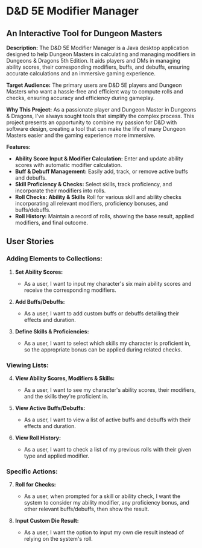 
# D&D 5E Modifier Manager
## An Interactive Tool for Dungeon Masters

**Description:**
The D&D 5E Modifier Manager is a Java desktop application 
designed to help Dungeon Masters in calculating and 
managing modifiers in Dungeons & Dragons 5th Edition. 
It aids players and DMs in managing ability scores, 
their corresponding modifiers, buffs, and debuffs,
ensuring accurate calculations and an 
immersive gaming experience.


**Target Audience:**
The primary users are D&D 5E players and Dungeon Masters 
who want a hassle-free and efficient way to compute rolls 
and checks, ensuring accuracy and efficiency during 
gameplay.

**Why This Project:**
As a passionate player and Dungeon Master in Dungeons & 
Dragons, I've always sought tools that simplify the complex 
process. This project presents an opportunity 
to combine my passion for D&D with software design, creating 
a tool that can make the life of many Dungeon Masters easier 
and the gaming experience more immersive.


**Features:**
- **Ability Score Input & Modifier Calculation:** Enter and update ability scores with automatic modifier calculation.
- **Buff & Debuff Management:** Easily add, track, or remove active buffs and debuffs.
- **Skill Proficiency & Checks:** Select skills, track proficiency, and incorporate their modifiers into rolls.
- **Roll Checks: Ability & Skills** Roll for various skill and ability checks incorporating all relevant modifiers, proficiency bonuses, and buffs/debuffs.
- **Roll History:** Maintain a record of rolls, showing the base result, applied modifiers, and final outcome.

## User Stories


### Adding Elements to Collections:
1. **Set Ability Scores:**
    - As a user, I want to input my character's six main ability scores and receive the corresponding modifiers.

2. **Add Buffs/Debuffs:**
    - As a user, I want to add custom buffs or debuffs detailing their effects and duration.

3. **Define Skills & Proficiencies:**
    - As a user, I want to select which skills my character is proficient in, so the appropriate bonus can be applied during related checks.

### Viewing Lists:
4. **View Ability Scores, Modifiers & Skills:**
    - As a user, I want to see my character's ability scores, their modifiers, and the skills they're proficient in.

5. **View Active Buffs/Debuffs:**
    - As a user, I want to view a list of active buffs and debuffs with their effects and duration.

6. **View Roll History:**
    - As a user, I want to check a list of my previous rolls with their given type and applied modifier.

### Specific Actions:
7. **Roll for Checks:**
    - As a user, when prompted for a skill or ability check, I want the system to consider my ability modifier, any proficiency bonus, and other relevant buffs/debuffs, then show the result.

8. **Input Custom Die Result:**
    - As a user, I want the option to input my own die result instead of relying on the system's roll.